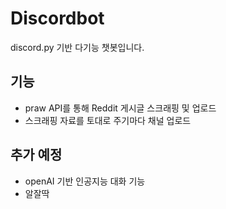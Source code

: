 ﻿# Discordbot
 discord.py 기반 다기능 챗봇입니다.
<h2>기능</h2>
<ul>
 <li>praw API를 통해 Reddit 게시글 스크래핑 및 업로드</li>
 <li>스크래핑 자료를 토대로 주기마다 채널 업로드</li>
</ul>
 
<h2>추가 예정</h2>
<ul>
 <li>openAI 기반 인공지능 대화 기능</li>
 <li>알잘딱</li>
</ul>
